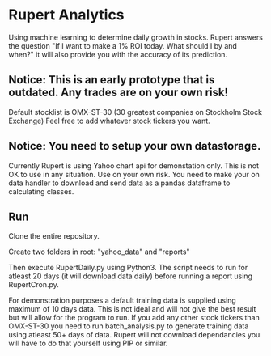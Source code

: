 # Rupert Analytics
Using machine learning to determine daily growth in stocks.
Rupert answers the question "If I want to make a 1% ROI today. What should I by and when?" it will also provide you with the accuracy of its prediction.

## Notice: This is an early prototype that is outdated. Any trades are on your own risk!

Default stocklist is OMX-ST-30 (30 greatest companies on Stockholm Stock Exchange)
Feel free to add whatever stock tickers you want.

## Notice: You need to setup your own datastorage.
Currently Rupert is using Yahoo chart api for demonstation only. This is not OK to use in any situation. Use on your own risk.
You need to make your on data handler to download and send data as a pandas dataframe to calculating classes.


## Run
Clone the entire repository.

Create two folders in root: "yahoo_data" and "reports"

Then execute RupertDaily.py using Python3. The script needs to run for atleast 20 days (it will download data daily) before running a report using RupertCron.py.

For demonstration purposes a default training data is supplied using maximum of 10 days data. This is not ideal and will not give the best result but will allow for the program to run.
If you add any other stock tickers than OMX-ST-30 you need to run batch_analysis.py to generate training data using atleast 50+ days of data.
Rupert will not download dependancies you will have to do that yourself using PIP or similar.


